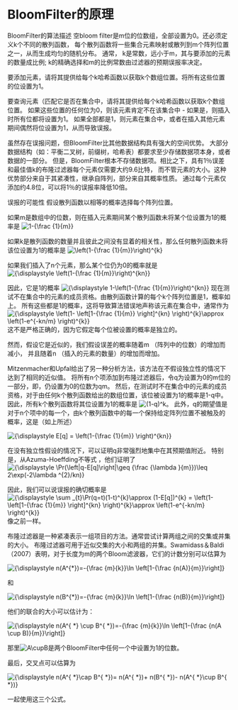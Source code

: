 BloomFilter的原理
===
BloomFilter的算法描述
空bloom filter是m位的位数组，全部设置为0。还必须定义k个不同的散列函数，
每个散列函数将一些集合元素映射或散列到m个阵列位置之一，从而生成均匀的随机分布。
通常， k是常数，远小于m，其与要添加的元素的数量成比例; k的精确选择和m的比例常数由过滤器的预期误报率决定。

要添加元素，请将其提供给每个k哈希函数以获取k个数组位置。将所有这些位置的位设置为1。

要查询元素（匹配它是否在集合中，请将其提供给每个k哈希函数以获取k个数组位置。
如果这些位置的任何位为0，则该元素肯定不在该集合中 - 如果是，则插入时所有位都将设置为1。
如果全部都是1，则元素在集合中，或者在插入其他元素期间偶然将位设置为1，从而导致误报。

虽然存在误报问题，但BloomFilter比其他数据结构具有强大的空间优势。
大部分数据结构（如：平衡二叉树，前缀树，哈希表）都要求至少存储数据项本身，或者数据的一部分。
但是，BloomFilter根本不存储数据项。相比之下，具有1％误差和最佳值k的布隆过滤器每个元素仅需要大约9.6比特，
而不管元素的大小。这种优势部分来自于其紧凑性，继承自阵列，部分来自其概率性质。
通过每个元素仅添加约4.8位，可以将1％的误报率降低10倍。

误报的可能性
假设散列函数以相等的概率选择每个阵列位置。

如果m是数组中的位数，则在插入元素期间某个散列函数未将某个位设置为1的概率是
![$1-{\frac {1}{m}}$](https://latex.codecogs.com/gif.latex?1-{\frac{1}{m}})

如果k是散列函数的数量并且彼此之间没有显着的相关性，那么任何散列函数未将该位设置为1的概率是
![$\left(1-{\frac {1}{m}}\right)^{k}$](https://latex.codecogs.com/gif.latex?\left(1-{\frac{1}{m}}\right)^{k}1-{\frac{1}{m}})

如果我们插入了n个元素，那么某个位仍为0的概率就是
![${\displaystyle \left(1-{\frac {1}{m}}\right)^{kn}}$]( https://latex.codecogs.com/gif.latex?(1-{frac{1}{m}})^{kn}})

因此，它是1的概率
![${\displaystyle 1-\left(1-{\frac {1}{m}}\right)^{kn}}$](https://latex.codecogs.com/gif.latex?1-(1-{frac{1}{m}})^{kn}})
现在测试不在集合中的元素的成员资格。由散列函数计算的每个k个阵列位置是1，概率如上。
所有这些都是1的概率，这将导致算法错误地声称该元素在集合中，通常作为
![${\displaystyle \left(1- \left[1-{\frac {1}{m}} \right]^{kn} \right)^{k}\approx \left(1-e^{-kn/m} \right)^{k}}$](https://latex.codecogs.com/gif.latex?E[q]=\left(1-\left[1-{\frac{1}{m}}\right]^{kn}\right)^{k}\approx\left(1-e^{-kn/m}\right)^{k})
这不是严格正确的，因为它假定每个位被设置的概率是独立的。

然而，假设它是近似的，我们假设误差的概率随着m （阵列中的位数）的增加而减小，
并且随着n （插入的元素的数量）的增加而增加。

Mitzenmacher和Upfal给出了另一种分析方法，该方法在不假设独立性的情况下达到了相同的近似值。
将所有n个项添加到布隆过滤器后，令q为设置为0的m位的一部分，即，仍设置为0的位数为qm。
然后，在测试时不在集合中的元素的成员资格，对于由任何k个散列函数给出的数组位置，该位被设置为1的概率是1-q中。
因此，所有k个散列函数将其位设置为1的概率是 ![$(1-q)^k$](https://latex.codecogs.com/gif.latex?(1-q)^k)。
此外，q的期望值是对于n个项中的每一个，由k个散列函数中的每一个保持给定阵列位置不被触及的概率，这是（如上所述）

![${\displaystyle E[q] = \left(1-{\frac {1}{m}} \right)^{kn}}$](https://latex.codecogs.com/gif.latex?E[q]=(1-{\frac{1}{m}})^{kn})

在没有独立性假设的情况下，可以证明q非常强烈地集中在其预期值附近。
特别是，从Azuma-Hoeffding不等式 ，他们证明了 ![${\displaystyle \Pr(\left|q-E[q]\right|\geq {\frac {\lambda }{m}})\leq 2\exp(-2\lambda ^{2}/kn)}$](https://latex.codecogs.com/gif.latex?\Pr(\left|q-E[q]\right|\geq{\frac{\lambda}{m}})\leq2\exp(-2\lambda^{2}/kn))

因此，我们可以说误报的确切概率是
![${\displaystyle \sum _{t}\Pr(q=t)(1-t)^{k}\approx (1-E[q])^{k} = \left(1- \left[1-{\frac {1}{m}} \right]^{kn} \right)^{k}\approx \left(1-e^{-kn/m} \right)^{k}}$](https://latex.codecogs.com/gif.latex?\sum_{t}\Pr(q=t)(1-t)^{k}\approx(1-E[q])^{k}=\left(1-\left[1-{\frac{1}{m}}\right]^{kn}\right)^{k}\approx\left(1-e^{-kn/m}\right)^{k})
像之前一样。

布隆过滤器是一种紧凑表示一组项目的方法。通常尝试计算两组之间的交集或并集的大小。
布隆过滤器可用于近似交集的大小和两组的并集。Swamidass＆Baldi（2007）表明，对于长度为m的两个Bloom滤波器，它们的计数分别可以估算为

![${\displaystyle n(A^{*})=-{\frac {m}{k}}\ln \left[1-{\frac {n(A)}{m}}\right]}$](https://latex.codecogs.com/gif.latex?n(A^{*})=-{\frac{m}{k}}\ln\left[1-{\frac{n(A)}{m}}\right])

和

![${\displaystyle n(B^{*})=-{\frac {m}{k}}\ln \left[1-{\frac {n(B)}{m}}\right]}$](https://latex.codecogs.com/gif.latex?n(B^{*})=-{\frac{m}{k}}\ln\left[1-{\frac{n(B)}{m}}\right])

他们的联合的大小可以估计为：

![${\displaystyle n(A^{ *} \cup B^{ *})=-{\frac {m}{k}}\ln \left[1-{\frac {n(A \cup B)}{m}}\right]}$](https://latex.codecogs.com/gif.latex?n(A^{*}\cup%20B^{*})=-{\frac{m}{k}}\ln[1-{\frac{n(A\cup%20B)}{m}}])

那里![A\cupB](https://latex.codecogs.com/gif.latex?n(A\cupB))是两个BloomFilter中任何一个中设置为1的位数。

最后，交叉点可以估算为

![${\displaystyle n(A^{ *}\cap B^{ *})= n(A^{ *})+ n(B^{ *})- n(A^{ *}\cup B^{ *})}$](https://latex.codecogs.com/gif.latex?n(A^{*}\capB^{*})=n(A^{*})+n(B^{*})-n(A^{*}\cupB^{*}))

一起使用这三个公式。


